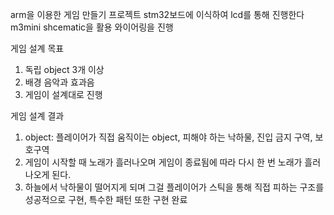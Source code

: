 arm을 이용한 게임 만들기 프로젝트
stm32보드에 이식하여 lcd를 통해 진행한다
m3mini shcematic을 활용 와이어링을 진행


게임 설계 목표
1. 독립 object 3개 이상
2. 배경 음악과 효과음
3. 게임이 설계대로 진행


게임 설계 결과
1. object: 플레이어가 직접 움직이는 object, 피해야 하는 낙하물, 진입 금지 구역, 보호구역
2. 게임이 시작할 때 노래가 흘러나오며 게임이 종료됨에 따라 다시 한 번 노래가 흘러나오게 된다.
3. 하늘에서 낙하물이 떨어지게 되며 그걸 플레이어가 스틱을 통해 직접 피하는 구조를 성공적으로 구현, 특수한 패턴 또한 구현 완료

